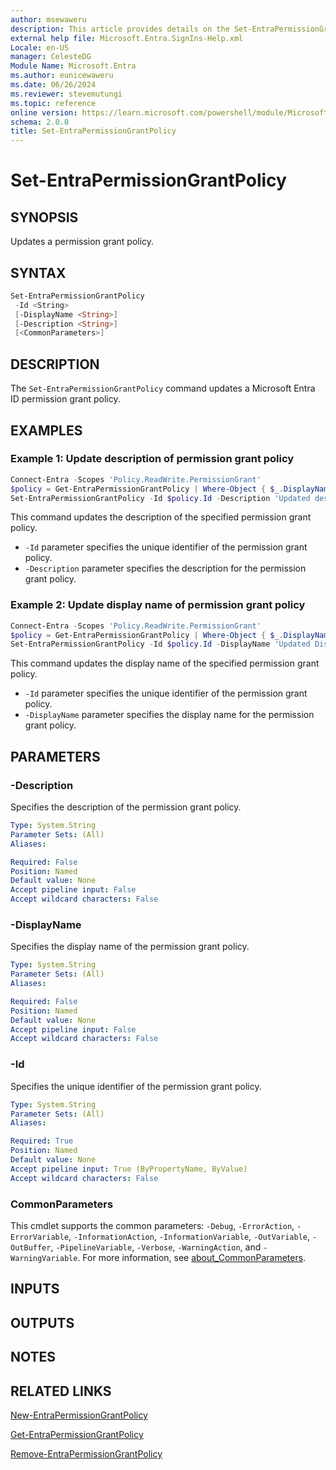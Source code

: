 ```yaml
---
author: msewaweru
description: This article provides details on the Set-EntraPermissionGrantPolicy command.
external help file: Microsoft.Entra.SignIns-Help.xml
Locale: en-US
manager: CelesteDG
Module Name: Microsoft.Entra
ms.author: eunicewaweru
ms.date: 06/26/2024
ms.reviewer: stevemutungi
ms.topic: reference
online version: https://learn.microsoft.com/powershell/module/Microsoft.Entra/Set-EntraPermissionGrantPolicy
schema: 2.0.0
title: Set-EntraPermissionGrantPolicy
---
```


# Set-EntraPermissionGrantPolicy

## SYNOPSIS

Updates a permission grant policy.

## SYNTAX

```powershell
Set-EntraPermissionGrantPolicy
 -Id <String>
 [-DisplayName <String>]
 [-Description <String>]
 [<CommonParameters>]
```

## DESCRIPTION

The `Set-EntraPermissionGrantPolicy` command updates a Microsoft Entra ID permission grant policy.

## EXAMPLES

### Example 1: Update description of permission grant policy

```powershell
Connect-Entra -Scopes 'Policy.ReadWrite.PermissionGrant'
$policy = Get-EntraPermissionGrantPolicy | Where-Object { $_.DisplayName -eq 'Microsoft User Default Recommended Policy' }
Set-EntraPermissionGrantPolicy -Id $policy.Id -Description 'Updated description'
```

This command updates the description of the specified permission grant policy.

- `-Id` parameter specifies the unique identifier of the permission grant policy.
- `-Description` parameter specifies the description for the permission grant policy.

### Example 2: Update display name of permission grant policy

```powershell
Connect-Entra -Scopes 'Policy.ReadWrite.PermissionGrant'
$policy = Get-EntraPermissionGrantPolicy | Where-Object { $_.DisplayName -eq 'Microsoft User Default Recommended Policy' }
Set-EntraPermissionGrantPolicy -Id $policy.Id -DisplayName 'Updated DisplayName'
```

This command updates the display name of the specified permission grant policy.

- `-Id` parameter specifies the unique identifier of the permission grant policy.
- `-DisplayName` parameter specifies the display name for the permission grant policy.

## PARAMETERS

### -Description

Specifies the description of the permission grant policy.

```yaml
Type: System.String
Parameter Sets: (All)
Aliases:

Required: False
Position: Named
Default value: None
Accept pipeline input: False
Accept wildcard characters: False
```

### -DisplayName

Specifies the display name of the permission grant policy.

```yaml
Type: System.String
Parameter Sets: (All)
Aliases:

Required: False
Position: Named
Default value: None
Accept pipeline input: False
Accept wildcard characters: False
```

### -Id

Specifies the unique identifier of the permission grant policy.

```yaml
Type: System.String
Parameter Sets: (All)
Aliases:

Required: True
Position: Named
Default value: None
Accept pipeline input: True (ByPropertyName, ByValue)
Accept wildcard characters: False
```

### CommonParameters

This cmdlet supports the common parameters: `-Debug`, `-ErrorAction`, `-ErrorVariable`, `-InformationAction`, `-InformationVariable`, `-OutVariable`, `-OutBuffer`, `-PipelineVariable`, `-Verbose`, `-WarningAction`, and `-WarningVariable`. For more information, see [about_CommonParameters](https://go.microsoft.com/fwlink/?LinkID=113216).

## INPUTS

## OUTPUTS

## NOTES

## RELATED LINKS

[New-EntraPermissionGrantPolicy](New-EntraPermissionGrantPolicy.md)

[Get-EntraPermissionGrantPolicy](Get-EntraPermissionGrantPolicy.md)

[Remove-EntraPermissionGrantPolicy](Remove-EntraPermissionGrantPolicy.md)
